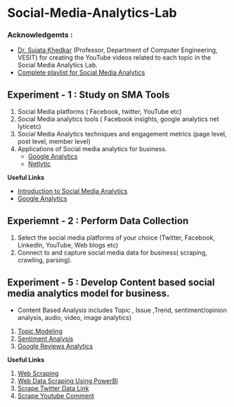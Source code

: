 # Social-Media-Analytics-Lab

### Acknowledgemts : 
- [Dr. Sujata Khedkar](https://www.linkedin.com/in/sujata-khedkar-009971294/) (Professor, Department of Computer Engineering, VESIT) for creating the YouTube videos related to each topic in the Social Media Analytics Lab. 
- [Complete playlist for Social Media Analytics](http://bit.ly/3JR1wlK)

## Experiment - 1 : Study on SMA Tools
1. Social Media platforms ( Facebook, twitter, YouTube etc)
2. Social Media analytics tools ( Facebook insights, google analytics net lyticetc)
3. Social Media Analytics techniques and engagement metrics (page level, post level,	member level)
4. Applications of Social media analytics for business.
   - [Google Analytics](https://marketingplatform.google.com/about/analytics/)
   - [Netlytic](https://netlytic.org/)
  
**Useful Links**
- [Introduction to Social Media Analytics](https://www.youtube.com/watch?v=__vVQQ_j04Y)
- [Google Analytics](https://www.youtube.com/watch?v=BWE49rnDJsQ&t=74s)


## Experiemnt - 2 : Perform Data Collection
1. Select the social media platforms of your choice (Twitter, Facebook, LinkedIn, YouTube, Web blogs etc)
2. Connect to and capture social media data for business( scraping, crawling, parsing).

## Experiment - 5 : Develop Content based social media analytics model for business.
- Content Based Analysis includes Topic , Issue ,Trend, sentiment/opinion analysis, audio, video, image analytics)
1. [Topic Modeling](https://www.youtube.com/watch?v=NiMdZRAB9EM)
2. [Sentiment Analysis](https://www.youtube.com/watch?v=t0RUCuZB7h8)
3. [Google Reviews Analytics](https://www.youtube.com/watch?v=NiMdZRAB9EM)



**Useful Links**
1. [Web Scraping](https://www.youtube.com/watch?v=43Yqmv8Ez60)
3. [Web Data Scraping Using PowerBI](https://youtu.be/guPs9njdNUE)
4. [Scrape Twitter Data Link](https://youtu.be/7Kl9SGaD9Lg)
5. [Scrape Youtube Comment](https://youtu.be/ml8sEJVnr4k)
